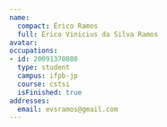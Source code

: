 ```yaml
---
name:
  compact: Érico Ramos
  full: Érico Vinicius da Silva Ramos
avatar:
occupations:
- id: 20091370080
  type: student
  campus: ifpb-jp
  course: cstsi
  isFinished: true
addresses:
  email: evsramos@gmail.com
---
```

